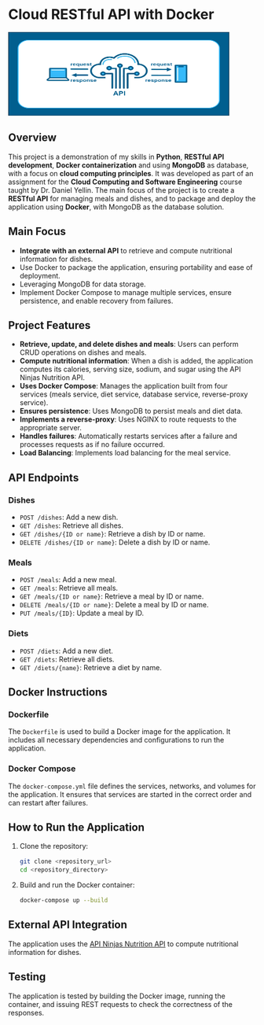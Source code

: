 # Cloud RESTful API with Docker

<img src="/Images/cloud-api-request-and-response.png" width="450" height="170"/>

## Overview
This project is a demonstration of my skills in **Python**, **RESTful API development**, **Docker containerization** and using **MongoDB** as database, with a focus on **cloud computing principles**. It was developed as part of an assignment for the **Cloud Computing and Software Engineering** course taught by Dr. Daniel Yellin. The main focus of the project is to create a **RESTful API** for managing meals and dishes, and to package and deploy the application using **Docker**, with MongoDB as the database solution.

## Main Focus
- **Integrate with an external API** to retrieve and compute nutritional information for dishes.
- Use Docker to package the application, ensuring portability and ease of deployment.
- Leveraging MongoDB for data storage.
- Implement Docker Compose to manage multiple services, ensure persistence, and enable recovery from failures.

## Project Features

- **Retrieve, update, and delete dishes and meals**: Users can perform CRUD operations on dishes and meals.
- **Compute nutritional information**: When a dish is added, the application computes its calories, serving size, sodium, and sugar using the API Ninjas Nutrition API.
- **Uses Docker Compose**: Manages the application built from four services (meals service, diet service, database service, reverse-proxy service).
- **Ensures persistence**: Uses MongoDB to persist meals and diet data.
- **Implements a reverse-proxy**: Uses NGINX to route requests to the appropriate server.
- **Handles failures**: Automatically restarts services after a failure and processes requests as if no failure occurred.
- **Load Balancing**: Implements load balancing for the meal service.

## API Endpoints

### Dishes
- `POST /dishes`: Add a new dish.
- `GET /dishes`: Retrieve all dishes.
- `GET /dishes/{ID or name}`: Retrieve a dish by ID or name.
- `DELETE /dishes/{ID or name}`: Delete a dish by ID or name.

### Meals
- `POST /meals`: Add a new meal.
- `GET /meals`: Retrieve all meals.
- `GET /meals/{ID or name}`: Retrieve a meal by ID or name.
- `DELETE /meals/{ID or name}`: Delete a meal by ID or name.
- `PUT /meals/{ID}`: Update a meal by ID.

### Diets
- `POST /diets`: Add a new diet.
- `GET /diets`: Retrieve all diets.
- `GET /diets/{name}`: Retrieve a diet by name.

## Docker Instructions

### Dockerfile
The `Dockerfile` is used to build a Docker image for the application. It includes all necessary dependencies and configurations to run the application.

### Docker Compose
The `docker-compose.yml` file defines the services, networks, and volumes for the application. It ensures that services are started in the correct order and can restart after failures.

## How to Run the Application

1. Clone the repository:
    ```sh
    git clone <repository_url>
    cd <repository_directory>
    ```

2. Build and run the Docker container:
    ```sh
    docker-compose up --build
    ```

## External API Integration
The application uses the [API Ninjas Nutrition API](https://api-ninjas.com/api/nutrition) to compute nutritional information for dishes.

## Testing
The application is tested by building the Docker image, running the container, and issuing REST requests to check the correctness of the responses.

